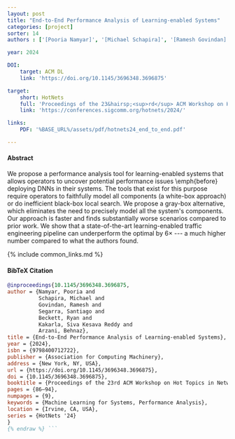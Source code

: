 ```yaml
---
layout: post
title: "End-to-End Performance Analysis of Learning-enabled Systems"
categories: [project]
sorter: 14
authors : ['[Pooria Namyar]', '[Michael Schapira]', '[Ramesh Govindan]','[Santiago Segarra]', '[Ryan Beckett]', Siva Kesava Reddy Kakarla, '[Behnaz Arzani]']

year: 2024

DOI:
    target: ACM DL
    link: 'https://doi.org/10.1145/3696348.3696875'

target:
    short: HotNets
    full: 'Proceedings of the 23&hairsp;<sup>rd</sup> ACM Workshop on Hot Topics in Networks, 2024'
    link: 'https://conferences.sigcomm.org/hotnets/2024/'

links:
    PDF: '%BASE_URL%/assets/pdf/hotnets24_end_to_end.pdf'

---
```


#### Abstract

We propose a performance analysis tool for learning-enabled systems that allows operators to uncover potential performance issues \emph{before} deploying DNNs in their systems. The tools that exist for this purpose require operators to faithfully model all components (a white-box approach) or do inefficient black-box local search. We propose a gray-box alternative, which eliminates the need to precisely model all the system's components. Our approach is faster and finds substantially worse scenarios compared to prior work. We show that a state-of-the-art learning-enabled traffic engineering pipeline can underperform the optimal by $6\times$ --- a much higher number compared to what the authors found.

{% include common_links.md %}

#### BibTeX Citation

```bibtex {% raw %}
@inproceedings{10.1145/3696348.3696875,
author = {Namyar, Pooria and
          Schapira, Michael and
          Govindan, Ramesh and
          Segarra, Santiago and
          Beckett, Ryan and
          Kakarla, Siva Kesava Reddy and
          Arzani, Behnaz},
title = {End-to-End Performance Analysis of Learning-enabled Systems},
year = {2024},
isbn = {9798400712722},
publisher = {Association for Computing Machinery},
address = {New York, NY, USA},
url = {https://doi.org/10.1145/3696348.3696875},
doi = {10.1145/3696348.3696875},
booktitle = {Proceedings of the 23rd ACM Workshop on Hot Topics in Networks},
pages = {86–94},
numpages = {9},
keywords = {Machine Learning for Systems, Performance Analysis},
location = {Irvine, CA, USA},
series = {HotNets '24}
}
{% endraw %} ```

